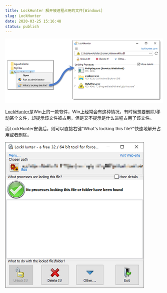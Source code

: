 ```yaml
---
title: LockHunter 解开被进程占用的文件[Windows]
slug: LockHunter
date: 2020-03-25 15:16:48
status: publish
---
```


![解开被进程占用的文件](./assets/LockHunter.png)

[LockHunter](https://lockhunter.com/)是Win上的一款软件，Win上经常会有这种情况，有时候想要删除/移动某个文件，却提示该文件被占用，但是又不提示是什么进程占用了该文件。

而LockHunter安装后，则可以直接右键“What's locking this file?”快速地解开占用或者删除。

![例子](./assets/LockHunter2.png)